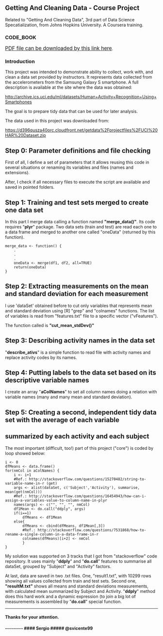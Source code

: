 <h2>Getting And Cleaning Data - Course Project</h2>

Related to "Getting And Cleaning Data", 3rd part of Data Science Specatialization, from Johns Hopkins University. A Coursera training.

### CODE_BOOK

<big style='color:blue'><a href="http://www.supersuporte.com/GettingCleaningData/Course_Project/CODE_BOOK.pdf" target="_blank">PDF file can be downloaded by this link here</a></big>.

### Introduction

This project was intended to demonstrate ability to collect, work with, 
and clean a data set provided by instructors. It represents data collected 
from the accelerometers from the Samsung Galaxy S smartphone. 
A full description is available at the site where the data was obtained: 

http://archive.ics.uci.edu/ml/datasets/Human+Activity+Recognition+Using+Smartphones 

The goal is to prepare tidy data that can be used for later analysis. 

The data used in this project was downloaded from: 

https://d396qusza40orc.cloudfront.net/getdata%2Fprojectfiles%2FUCI%20HAR%20Dataset.zip 

## Step 0: Parameter definitions and file checking

First of all, I define a set of parameters that it allows reusing this code in several
situations or renaming its variables and files (names and extensions). 

After, I check if all necessary files to execute the script are available and saved 
in pointed folders.  

## Step 1: Training and test sets merged to create one data set

In this part I merge data calling a function named <b>"merge_data()"</b>. Its code requires
"<b>plyr</b>" package. Two data sets (train and test) are read each one to a data frame and
merged to another one called "oneData" (returned by this function).

<!-- -->

    merge_data <- function() {
        .
		.
		.
		oneData <- merge(df1, df2, all=TRUE)
		return(oneData)
    }

## Step 2: Extracting measurements on the mean and standard deviation for each measurement

I use 'dataSet' obtained before to cut only variables that represents mean and standard
deviation using [R] "grep" and "colnames" functions. The list of variables is read from
"features.txt" file to a specific vector ("vFeatures"). 

The function called is <b>"cut_mean_stdDev()"</b>

## Step 3: Describing activity names in the data set

"<b>describe_ativs</b>" is a simple function to read file with activity names and replace
activity codes by its names.

## Step 4: Putting labels to the data set based on its descriptive variable names

I create an array "<b>aColNames</b>" to set all column names doing a relation with 
variable names (many and many mean and standard deviation).

## Step 5: Creating a second, independent tidy data set with the average of each variable 
##         summarized by each activity and each subject
		   
The most important (difficult, too!) part of this project ("core") is coded by loop
showed below:

<!-- -->

	i <- 0 
	dfMeans <- data.frame()
	for(nmCol in aColNames) {
		i <- i+1
		#Ref.: http://stackoverflow.com/questions/15270482/string-to-variable-name-in-r (get)
		args <- alist(dataSet, c('Subject','Activity'), summarise, mean(get(nmCol)))
		#Ref.: http://stackoverflow.com/questions/16454943/how-can-i-assign-a-variables-value-to-column-name-in-plyr
		names(args) <- c("", "", "", nmCol)
		df1Mean <- do.call("ddply", args)
		if(i==1)
			dfMeans <- df1Mean
		else{
			dfMeans <- cbind(dfMeans, df1Mean[,3])
			#Ref.: http://stackoverflow.com/questions/7531868/how-to-rename-a-single-column-in-a-data-frame-in-r
			colnames(dfMeans)[i+2] <- nmCol
			}
	}
  		   
My solution was supported on 3 tracks that I got from "stackoverflow" code repository.
It uses mainly "<b>ddply</b>" and "<b>do.call</b>" features to summarise all dataSet, 
grouped by "Subject" and "Activity" factors.   

At last, data are saved in two .txt files. One, "result1.txt", with 10299 rows showing
all values collected from train and test sets. Second one, <b>"resultM.txt"</b> shows all means
and standard deviations measurements, with calculated mean summarized by Subject and
Activity. "<b>ddply</b>" method does this hard work and a dynamic expression (to join a big lot
of measurements is assembled by "<b>do.call</b>" special function.

<hr>
<h4>Thanks for your attention.<h4>
---------
#### Sergio
##### @svicente99		   
